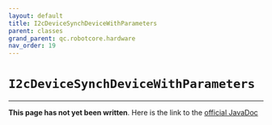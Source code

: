 ```yaml
---
layout: default
title: I2cDeviceSynchDeviceWithParameters
parent: classes
grand_parent: qc.robotcore.hardware
nav_order: 19
---
```

# `I2cDeviceSynchDeviceWithParameters`
---
**This page has not yet been written**. Here is the link to the [official JavaDoc](https://ftctechnh.github.io/ftc_app/doc/javadoc/com/qualcomm/robotcore/hardware/I2cDeviceSynchDeviceWithParameters.html)
        